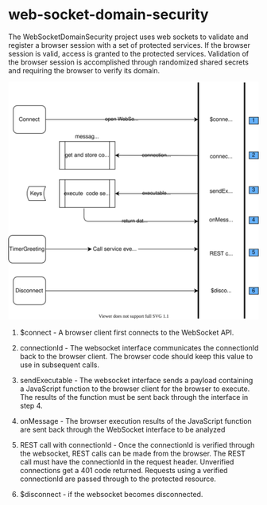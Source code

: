 # web-socket-domain-security
The WebSocketDomainSecurity project uses web sockets to validate and register a browser session with a set of protected services. If the browser session is valid, access is granted to the protected services.  Validation of the browser session is accomplished through randomized shared secrets and requiring the browser to verify its domain. 



![Web Socket Domain Security](https://github.com/mlindeboom/wsds-react-client/blob/master/wsds-client.svg)


1. $connect - A browser client first connects to the WebSocket API. 

2. connectionId - The websocket interface communicates the connectionId back to the browser client. The browser code should keep this value to use in subsequent calls.

3. sendExecutable - The websocket interface sends a payload containing a JavaScript function to the browser client for the browser to execute. The results of the function must be sent back through the interface in step 4.

4. onMessage - The browser execution results of the JavaScript function are sent back through the WebSocket interface to be analyzed 

5. REST call with connectionId - Once the connectionId is verified through the websocket, REST calls can be made from the browser.  The REST call must have the connectionId in the request header.  Unverified connections get a 401 code returned. Requests using a verified connectionId are passed through to the protected resource. 

6. $disconnect - if the websocket becomes disconnected.
